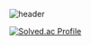 <!-- ![header](https://capsule-render.vercel.app/api?type=soft&color=auto&height=150&section=header&text=LEEHYEONJU&fontSize=70&animation=twinkling) -->
![header](https://capsule-render.vercel.app/api?type=waving&color=gradient&height=200&text=SeungWoon&fontAlign=70&fontAlignY=40&animation=twinkling)   

[![Solved.ac Profile](http://mazassumnida.wtf/api/v2/generate_badge?boj=jsw00827)](https://solved.ac/jsw00827/)
